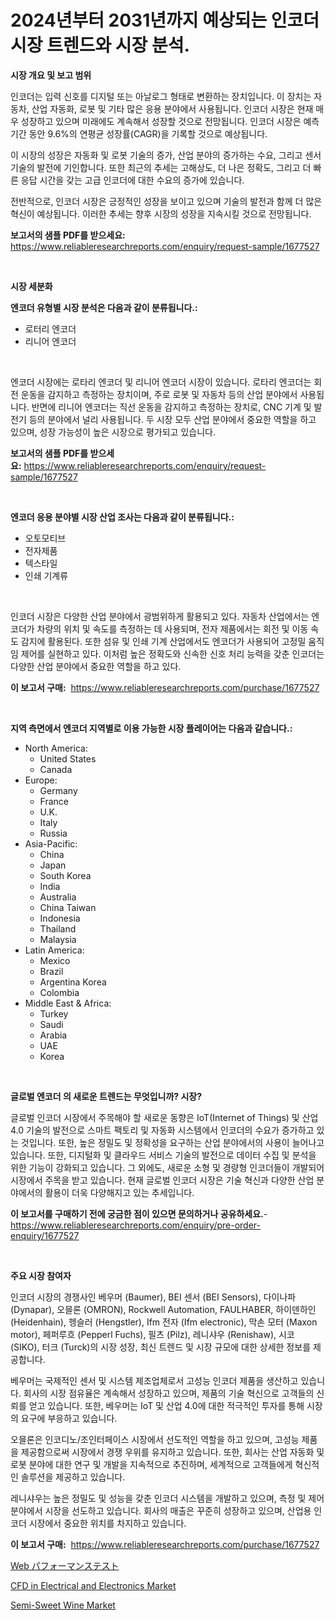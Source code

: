 <p><h1>2024년부터 2031년까지 예상되는 인코더 시장 트렌드와 시장 분석.</h1></p><p><strong>시장 개요 및 보고 범위</strong></p>
<p><p>인코더는 입력 신호를 디지털 또는 아날로그 형태로 변환하는 장치입니다. 이 장치는 자동차, 산업 자동화, 로봇 및 기타 많은 응용 분야에서 사용됩니다. 인코더 시장은 현재 매우 성장하고 있으며 미래에도 계속해서 성장할 것으로 전망됩니다. 인코더 시장은 예측 기간 동안 9.6%의 연평균 성장률(CAGR)을 기록할 것으로 예상됩니다.</p><p>이 시장의 성장은 자동화 및 로봇 기술의 증가, 산업 분야의 증가하는 수요, 그리고 센서 기술의 발전에 기인합니다. 또한 최근의 추세는 고해상도, 더 나은 정확도, 그리고 더 빠른 응답 시간을 갖는 고급 인코더에 대한 수요의 증가에 있습니다.</p><p>전반적으로, 인코더 시장은 긍정적인 성장을 보이고 있으며 기술의 발전과 함께 더 많은 혁신이 예상됩니다. 이러한 추세는 향후 시장의 성장을 지속시킬 것으로 전망됩니다.</p></p>
<p><strong>보고서의 샘플 PDF를 받으세요:</strong> <a href="https://www.reliableresearchreports.com/enquiry/request-sample/1677527">https://www.reliableresearchreports.com/enquiry/request-sample/1677527</a></p>
<p>&nbsp;</p>
<p><strong>시장 세분화</strong></p>
<p><strong>엔코더 유형별 시장 분석은 다음과 같이 분류됩니다.:</strong></p>
<p><ul><li>로터리 엔코더</li><li>리니어 엔코더</li></ul></p>
<p>&nbsp;</p>
<p><p>엔코더 시장에는 로타리 엔코더 및 리니어 엔코더 시장이 있습니다. 로타리 엔코더는 회전 운동을 감지하고 측정하는 장치이며, 주로 로봇 및 자동차 등의 산업 분야에서 사용됩니다. 반면에 리니어 엔코더는 직선 운동을 감지하고 측정하는 장치로, CNC 기계 및 발전기 등의 분야에서 널리 사용됩니다. 두 시장 모두 산업 분야에서 중요한 역할을 하고 있으며, 성장 가능성이 높은 시장으로 평가되고 있습니다.</p></p>
<p><strong>보고서의 샘플 PDF를 받으세요:</strong>&nbsp;<a href="https://www.reliableresearchreports.com/enquiry/request-sample/1677527">https://www.reliableresearchreports.com/enquiry/request-sample/1677527</a></p>
<p>&nbsp;</p>
<p><strong> 엔코더 응용 분야별 시장 산업 조사는 다음과 같이 분류됩니다.:</strong></p>
<p><ul><li>오토모티브</li><li>전자제품</li><li>텍스타일</li><li>인쇄 기계류</li></ul></p>
<p>&nbsp;</p>
<p><p>인코더 시장은 다양한 산업 분야에서 광범위하게 활용되고 있다. 자동차 산업에서는 엔코더가 차량의 위치 및 속도를 측정하는 데 사용되며, 전자 제품에서는 회전 및 이동 속도 감지에 활용된다. 또한 섬유 및 인쇄 기계 산업에서도 엔코더가 사용되어 고정밀 움직임 제어를 실현하고 있다. 이처럼 높은 정확도와 신속한 신호 처리 능력을 갖춘 인코더는 다양한 산업 분야에서 중요한 역할을 하고 있다.</p></p>
<p><strong>이 보고서 구매:</strong>&nbsp; <a href="https://www.reliableresearchreports.com/purchase/1677527">https://www.reliableresearchreports.com/purchase/1677527</a></p>
<p>&nbsp;</p>
<p><strong>지역 측면에서 엔코더 지역별로 이용 가능한 시장 플레이어는 다음과 같습니다.:</strong></p>
<p><ul>
    <li>
        North America:
        <ul>
            <li>United States</li>
            <li>Canada</li>
        </ul>
    </li>
    <li>
        Europe:
        <ul>
            <li>Germany</li>
            <li>France</li>
            <li>U.K.</li>
            <li>Italy</li>
            <li>Russia</li>
        </ul>
    </li>
    <li>
        Asia-Pacific:
        <ul>
            <li>China</li>
            <li>Japan</li>
            <li>South Korea</li>
            <li>India</li>
            <li>Australia</li>
            <li>China Taiwan</li>
            <li>Indonesia</li>
            <li>Thailand</li>
            <li>Malaysia</li>
        </ul>
    </li>
    <li>
        Latin America:
        <ul>
            <li>Mexico</li>
            <li>Brazil</li>
            <li>Argentina Korea</li>
            <li>Colombia</li>
        </ul>
    </li>
    <li>
        Middle East & Africa:
        <ul>
            <li>Turkey</li>
            <li>Saudi</li>
            <li>Arabia</li>
            <li>UAE</li>
            <li>Korea</li>
        </ul>
    </li>
    </ul></p>
<p>&nbsp;</p>
<p><strong>글로벌 엔코더 의 새로운 트렌드는 무엇입니까? 시장?</strong></p>
<p><p>글로벌 인코더 시장에서 주목해야 할 새로운 동향은 IoT(Internet of Things) 및 산업 4.0 기술의 발전으로 스마트 팩토리 및 자동화 시스템에서 인코더의 수요가 증가하고 있는 것입니다. 또한, 높은 정밀도 및 정확성을 요구하는 산업 분야에서의 사용이 늘어나고 있습니다. 또한, 디지털화 및 클라우드 서비스 기술의 발전으로 데이터 수집 및 분석을 위한 기능이 강화되고 있습니다. 그 외에도, 새로운 소형 및 경량형 인코더들이 개발되어 시장에서 주목을 받고 있습니다. 현재 글로벌 인코더 시장은 기술 혁신과 다양한 산업 분야에서의 활용이 더욱 다양해지고 있는 추세입니다.</p></p>
<p><strong>이 보고서를 구매하기 전에 궁금한 점이 있으면 문의하거나 공유하세요.</strong>- <a href="https://www.reliableresearchreports.com/enquiry/pre-order-enquiry/1677527">https://www.reliableresearchreports.com/enquiry/pre-order-enquiry/1677527</a></p>
<p>&nbsp;</p>
<p><strong>주요 시장 참여자</strong></p>
<p><p>인코더 시장의 경쟁사인 베우머 (Baumer), BEI 센서 (BEI Sensors), 다이나파 (Dynapar), 오믈론 (OMRON), Rockwell Automation, FAULHABER, 하이덴하인 (Heidenhain), 헹슬러 (Hengstler), Ifm 전자 (Ifm electronic), 막손 모터 (Maxon motor), 페퍼루흐 (Pepperl Fuchs), 필츠 (Pilz), 레니샤우 (Renishaw), 시코 (SIKO), 터크 (Turck)의 시장 성장, 최신 트렌드 및 시장 규모에 대한 상세한 정보를 제공합니다.</p><p>베우머는 국제적인 센서 및 시스템 제조업체로서 고성능 인코더 제품을 생산하고 있습니다. 회사의 시장 점유율은 계속해서 성장하고 있으며, 제품의 기술 혁신으로 고객들의 신뢰를 얻고 있습니다. 또한, 베우머는 IoT 및 산업 4.0에 대한 적극적인 투자를 통해 시장의 요구에 부응하고 있습니다.</p><p>오믈론은 인코디노/조인터페이스 시장에서 선도적인 역할을 하고 있으며, 고성능 제품을 제공함으로써 시장에서 경쟁 우위를 유지하고 있습니다. 또한, 회사는 산업 자동화 및 로봇 분야에 대한 연구 및 개발을 지속적으로 추진하며, 세계적으로 고객들에게 혁신적인 솔루션을 제공하고 있습니다.</p><p>레니샤우는 높은 정밀도 및 성능을 갖춘 인코더 시스템을 개발하고 있으며, 측정 및 제어 분야에서 시장을 선도하고 있습니다. 회사의 매출은 꾸준히 성장하고 있으며, 산업용 인코더 시장에서 중요한 위치를 차지하고 있습니다.</p></p>
<p><strong>이 보고서 구매:</strong>&nbsp;&nbsp;<a href="https://www.reliableresearchreports.com/purchase/1677527">https://www.reliableresearchreports.com/purchase/1677527</a></p>
<p><p><a href="https://github.com/zekaoe592392/Market-Research-Report-List-1/blob/main/32830009383.md">Web パフォーマンステスト</a></p><p><a href="https://www.linkedin.com/pulse/cfd-electrical-electronics-market-goal-estimating-size-future-hx5wc?trackingId=JBKEkd4w78VkNMGu40velQ%3D%3D">CFD in Electrical and Electronics Market</a></p><p><a href="https://www.linkedin.com/pulse/semi-sweet-wine-market-research-report-forecasted-period-from-11dec?trackingId=4dHHuAcYfDn5d4ojuIVFFQ%3D%3D">Semi-Sweet Wine Market</a></p></p>

